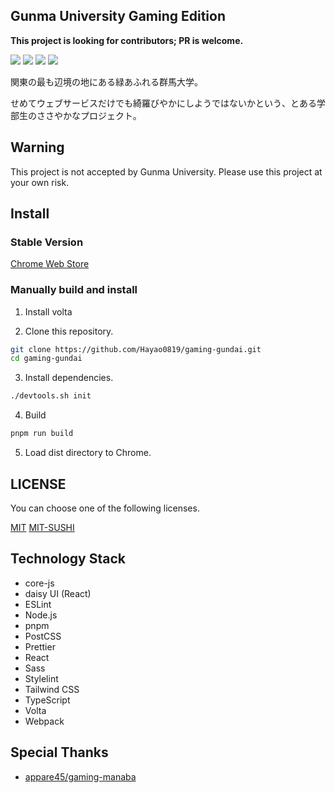## Gunma University Gaming Edition

**This project is looking for contributors; PR is welcome.**

![](https://img.shields.io/github/actions/workflow/status/GunmaRamens/gaming-gundai/check.yml?style=flat-square)
![](https://img.shields.io/github/release-date-pre/GunmaRamens/gaming-gundai?style=flat-square)
![](https://img.shields.io/github/license/GunmaRamens/gaming-gundai?style=flat-square)
![](https://img.shields.io/chrome-web-store/v/fifbnlkbedonackjjbegkjmekchdcfhk?style=flat-square)

関東の最も辺境の地にある緑あふれる群馬大学。

せめてウェブサービスだけでも綺羅びやかにしようではないかという、とある学部生のささやかなプロジェクト。

## Warning

This project is not accepted by Gunma University. Please use this project at your own risk.

## Install

### Stable Version

[Chrome Web Store](https://chromewebstore.google.com/detail/gaming-gunma-university/fifbnlkbedonackjjbegkjmekchdcfhk?hl=ja)

### Manually build and install

1. Install volta

2. Clone this repository.

```bash
git clone https://github.com/Hayao0819/gaming-gundai.git
cd gaming-gundai
```

3. Install dependencies.

```bash
./devtools.sh init
```

4. Build

```bash
pnpm run build
```

5. Load dist directory to Chrome.

## LICENSE

You can choose one of the following licenses.

[MIT](./LICENSE.txt)
[MIT-SUSHI](./SUSHI.md)

## Technology Stack

- core-js
- daisy UI (React)
- ESLint
- Node.js
- pnpm
- PostCSS
- Prettier
- React
- Sass
- Stylelint
- Tailwind CSS
- TypeScript
- Volta
- Webpack


## Special Thanks

- [appare45/gaming-manaba](https://github.com/appare45/gaming-manaba)

